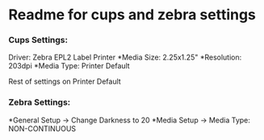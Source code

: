 # Readme for cups and zebra settings

### Cups Settings:
Driver: Zebra EPL2 Label Printer
*Media Size: 2.25x1.25"
*Resolution: 203dpi
*Media Type: Printer Default

Rest of settings on Printer Default

### Zebra Settings:
*General Setup -> Change Darkness to 20
*Media Setup -> Media Type: NON-CONTINUOUS
